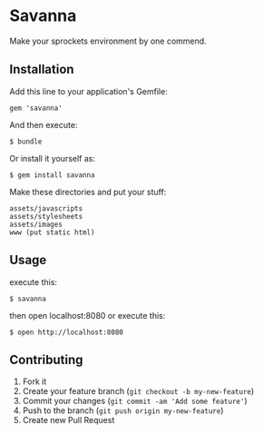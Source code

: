 # Savanna

Make your sprockets environment by one commend.

## Installation

Add this line to your application's Gemfile:

    gem 'savanna'

And then execute:

    $ bundle

Or install it yourself as:

    $ gem install savanna
    
Make these directories and put your stuff:

    assets/javascripts
    assets/stylesheets
    assets/images
    www (put static html)

## Usage

execute this:

    $ savanna

then open localhost:8080 or execute this:

    $ open http://localhost:8080


## Contributing

1. Fork it
2. Create your feature branch (`git checkout -b my-new-feature`)
3. Commit your changes (`git commit -am 'Add some feature'`)
4. Push to the branch (`git push origin my-new-feature`)
5. Create new Pull Request
